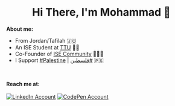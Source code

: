 <h1 align='center'>Hi There, I'm Mohammad 👋</h1>

**About me:**
* From Jordan/Tafilah 🇯🇴
* An ISE Student at [TTU](http://www.ttu.edu.jo) 👨‍🎓
* Co-Founder of [ISE Community](https://www.facebook.com/isettu) 👨🏻‍💻
* I Support [#Palestine](https://twitter.com/hashtag/FreePalestine) | [فلسطين#](https://twitter.com/hashtag/%D9%81%D9%84%D8%B3%D8%B7%D9%8A%D9%86) 🇵🇸

<br>

**Reach me at:**
<br>
<br>
[![LinkedIn Account](https://img.shields.io/badge/LinkedIn-0077B5?style=for-the-badge&logo=linkedin&logoColor=white)](https://www.linkedin.com/in/mohammad-jarabah)
[![CodePen Account](https://img.shields.io/badge/Codepen-3a464b?style=for-the-badge&logo=codepen&logoColor=white)](https://codepen.io/mohammad-Jarabah)
